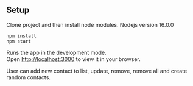 

## Setup

Clone project and then install node modules. Nodejs version 16.0.0
```
npm install
npm start
```
Runs the app in the development mode.\
Open [http://localhost:3000](http://localhost:3000) to view it in your browser.


User can add new contact to list, update, remove, remove all and create random contacts.
